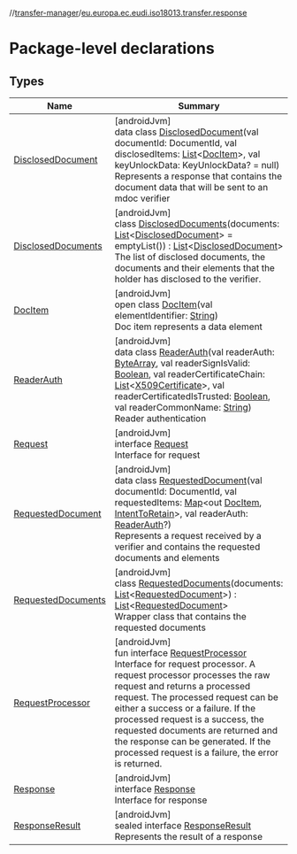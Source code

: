 //[transfer-manager](../../index.md)/[eu.europa.ec.eudi.iso18013.transfer.response](index.md)

# Package-level declarations

## Types

| Name | Summary |
|---|---|
| [DisclosedDocument](-disclosed-document/index.md) | [androidJvm]<br>data class [DisclosedDocument](-disclosed-document/index.md)(val documentId: DocumentId, val disclosedItems: [List](https://kotlinlang.org/api/latest/jvm/stdlib/kotlin.collections/-list/index.html)&lt;[DocItem](-doc-item/index.md)&gt;, val keyUnlockData: KeyUnlockData? = null)<br>Represents a response that contains the document data that will be sent to an mdoc verifier |
| [DisclosedDocuments](-disclosed-documents/index.md) | [androidJvm]<br>class [DisclosedDocuments](-disclosed-documents/index.md)(documents: [List](https://kotlinlang.org/api/latest/jvm/stdlib/kotlin.collections/-list/index.html)&lt;[DisclosedDocument](-disclosed-document/index.md)&gt; = emptyList()) : [List](https://kotlinlang.org/api/latest/jvm/stdlib/kotlin.collections/-list/index.html)&lt;[DisclosedDocument](-disclosed-document/index.md)&gt; <br>The list of disclosed documents, the documents and their elements that the holder has disclosed to the verifier. |
| [DocItem](-doc-item/index.md) | [androidJvm]<br>open class [DocItem](-doc-item/index.md)(val elementIdentifier: [String](https://kotlinlang.org/api/latest/jvm/stdlib/kotlin/-string/index.html))<br>Doc item represents a data element |
| [ReaderAuth](-reader-auth/index.md) | [androidJvm]<br>data class [ReaderAuth](-reader-auth/index.md)(val readerAuth: [ByteArray](https://kotlinlang.org/api/latest/jvm/stdlib/kotlin/-byte-array/index.html), val readerSignIsValid: [Boolean](https://kotlinlang.org/api/latest/jvm/stdlib/kotlin/-boolean/index.html), val readerCertificateChain: [List](https://kotlinlang.org/api/latest/jvm/stdlib/kotlin.collections/-list/index.html)&lt;[X509Certificate](https://developer.android.com/reference/kotlin/java/security/cert/X509Certificate.html)&gt;, val readerCertificatedIsTrusted: [Boolean](https://kotlinlang.org/api/latest/jvm/stdlib/kotlin/-boolean/index.html), val readerCommonName: [String](https://kotlinlang.org/api/latest/jvm/stdlib/kotlin/-string/index.html))<br>Reader authentication |
| [Request](-request/index.md) | [androidJvm]<br>interface [Request](-request/index.md)<br>Interface for request |
| [RequestedDocument](-requested-document/index.md) | [androidJvm]<br>data class [RequestedDocument](-requested-document/index.md)(val documentId: DocumentId, val requestedItems: [Map](https://kotlinlang.org/api/latest/jvm/stdlib/kotlin.collections/-map/index.html)&lt;out [DocItem](-doc-item/index.md), [IntentToRetain](../eu.europa.ec.eudi.iso18013.transfer/-intent-to-retain/index.md)&gt;, val readerAuth: [ReaderAuth](-reader-auth/index.md)?)<br>Represents a request received by a verifier and contains the requested documents and elements |
| [RequestedDocuments](-requested-documents/index.md) | [androidJvm]<br>class [RequestedDocuments](-requested-documents/index.md)(documents: [List](https://kotlinlang.org/api/latest/jvm/stdlib/kotlin.collections/-list/index.html)&lt;[RequestedDocument](-requested-document/index.md)&gt;) : [List](https://kotlinlang.org/api/latest/jvm/stdlib/kotlin.collections/-list/index.html)&lt;[RequestedDocument](-requested-document/index.md)&gt; <br>Wrapper class that contains the requested documents |
| [RequestProcessor](-request-processor/index.md) | [androidJvm]<br>fun interface [RequestProcessor](-request-processor/index.md)<br>Interface for request processor. A request processor processes the raw request and returns a processed request. The processed request can be either a success or a failure. If the processed request is a success, the requested documents are returned and the response can be generated. If the processed request is a failure, the error is returned. |
| [Response](-response/index.md) | [androidJvm]<br>interface [Response](-response/index.md)<br>Interface for response |
| [ResponseResult](-response-result/index.md) | [androidJvm]<br>sealed interface [ResponseResult](-response-result/index.md)<br>Represents the result of a response |
